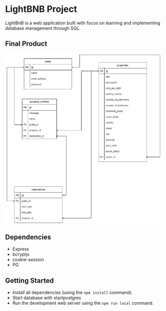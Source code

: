# LightBNB Project

LightBnB is a web application built with focus on learning and implementing database management through SQL.

## Final Product

!["View of ERD"](https://github.com/RemiBorris/LightBnB/blob/master/LighthouseBnB-ERD.drawio.png?raw=true)


## Dependencies

- Express
- bcryptjs
- cookie-session
- PG

## Getting Started

- Install all dependencies (using the `npm install` command).
- Start database with startpostgres
- Run the development web server using the `npm run local` command.